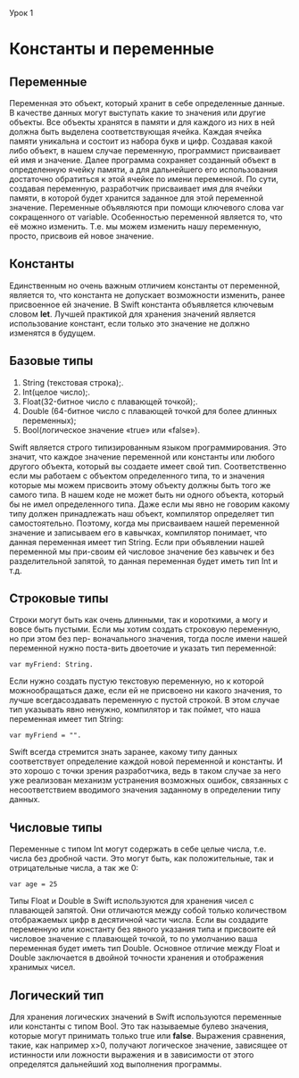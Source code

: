 Урок 1

# Константы и переменные

## Переменные

Переменная это объект, который хранит в себе определенные данные. В качестве данных могут выступать какие то значения или другие объекты. Все объекты хранятся в памяти и для каждого из них в ней должна быть выделена соответствующая ячейка. Каждая ячейка памяти уникальна и состоит из набора букв и цифр. Создавая какой либо объект, в нашем случае переменную, программист присваивает ей имя и значение. Далее программа сохраняет созданный объект в определенную ячейку памяти, а для дальнейшего его использования достаточно обратиться к этой ячейке по имени переменной. По сути, создавая переменную, разработчик присваивает имя для ячейки памяти, в которой будет хранится заданное для этой переменной значение. Переменные объявляются при помощи ключевого слова var сокращенного от variable.
Особенностью переменной является то, что её можно изменить. Т.е. мы можем изменить нашу переменную, просто, присвоив ей новое значение. 

## Константы

Единственным но очень важным отличием константы от переменной, является то, что константа не допускает возможности изменить, ранее присвоенное ей значение. В Swift константа объявляется ключевым словом **let**. Лучшей практикой для хранения значений является использование констант, если только это значение не должно изменятся в будущем.

## Базовые типы 

1. String (текстовая строка);. 
2. Int(целое число);. 
3. Float(32-битное число с плавающей точкой);. 
4. Double (64-битное число с плавающей точкой для более длинных переменных);
5. Bool(логическое значение «true» или «false»).

Swift является строго типизированным языком программирования. Это значит, что каждое значение переменной или константы или любого другого объекта, который вы создаете имеет свой тип. Соответственно если мы работаем с объектом определенного типа, то и значения которые мы можем присвоить этому объекту должны быть того же самого типа. В нашем коде не может быть ни одного объекта, который бы не имел определенного типа. Даже если мы явно не говорим какому типу должен принадлежать наш объект, компилятор определяет тип самостоятельно. Поэтому, когда мы присваиваем нашей переменной значение и записываем его в кавычках, компилятор понимает, что данная переменная имеет тип String. Если при объявлении нашей переменной мы при-своим ей числовое значение без кавычек и без разделительной запятой, то данная переменная будет иметь тип Int и т.д.

## Строковые типы

Строки могут быть как очень длинными, так и короткими, а могу и вовсе быть пустыми. Если мы хотим создать строковую переменную, но при этом без пер-
воначального значения, тогда после имени нашей переменной нужно поста-вить двоеточие и указать тип переменной: 
```
var myFriend: String.
```
Если нужно создать пустую текстовую переменную, но к которой можнообращаться даже, если ей не присвоено ни какого значения, то лучше всегдасоздавать переменную с пустой строкой. В этом случае тип указывать явно ненужно, компилятор и так поймет, что наша переменная имеет тип String: 
```
var myFriend = "".
```
Swift всегда стремится знать заранее, какому типу данных соответствует определение каждой новой переменной и константы. И это хорошо с точки зрения разработчика, ведь в таком случае за него уже реализован механизм устранения возможных ошибок, связанных с несоответствием вводимого значения заданному в определении типу данных. 

## Числовые типы 

Переменные с типом Int могут содержать в себе целые числа, т.е. числа без дробной части. Это могут быть, как положительные, так и отрицательные числа, а так же 0: 
```
var age = 25
```
Типы Float и Double в Swift используются для хранения чисел с плавающей запятой. Они отличаются между собой только количеством отображаемых цифр в десятичной части числа. Если вы создадите переменную или константу без явного указания типа и присвоите ей числовое значение с плавающей точкой, то по умолчанию ваша переменная будет иметь тип Double. 
Основное отличие между Float и Double заключается в двойной точности хранения и отображения хранимых чисел.

## Логический тип

Для хранения логических значений в Swift используются переменные или константы с типом Bool. Это так называемые булево значения, которые могут принимать только true или **false**. Выражения сравнения, такие, как например x>0, получают логическое значение, зависящее от истинности или ложности выражения и в зависимости от этого определятся дальнейший ход выполнения программы.